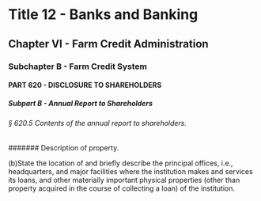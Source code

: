 
# Title 12 - Banks and Banking
## Chapter VI - Farm Credit Administration
### Subchapter B - Farm Credit System
#### PART 620 - DISCLOSURE TO SHAREHOLDERS
##### Subpart B - Annual Report to Shareholders
###### § 620.5 Contents of the annual report to shareholders.
####### Description of property.

(b)State the location of and briefly describe the principal offices, i.e., headquarters, and major facilities where the institution makes and services its loans, and other materially important physical properties (other than property acquired in the course of collecting a loan) of the institution.
